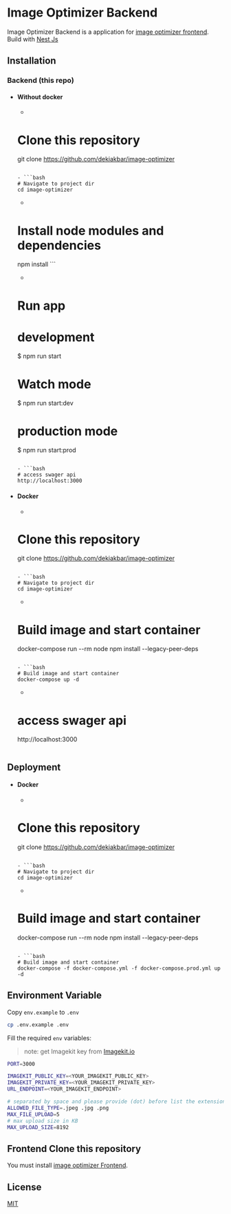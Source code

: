 # Image Optimizer Backend

Image Optimizer Backend is a application for [image optimizer frontend](https://github.com/dekiakbar/image-optimizer-fe). Build with [Nest Js](https://nestjs.com/)

## Installation

### Backend (this repo)
- #### Without docker
    - ```bash
    # Clone this repository
    git clone https://github.com/dekiakbar/image-optimizer
    ```

    - ```bash
    # Navigate to project dir
    cd image-optimizer
    ```

    - ```bash
    # Install node modules and dependencies
    npm install
        ```
    
    - ```bash
    # Run app
    
    # development
    $ npm run start
        
    #  Watch mode
    $ npm run start:dev
    
    # production mode
    $ npm run start:prod
    ```

    - ```bash
    # access swager api
    http://localhost:3000
    ```
    
- #### Docker
    - ```bash
    # Clone this repository
    git clone https://github.com/dekiakbar/image-optimizer
    ```

    - ```bash
    # Navigate to project dir
    cd image-optimizer
    ```

    - ```bash
    # Build image and start container
    docker-compose run --rm node npm install --legacy-peer-deps
    ```
    
    - ```bash
    # Build image and start container
    docker-compose up -d
    ```

    - ```bash
    # access swager api
    http://localhost:3000
    ```

## Deployment
- #### Docker
    - ```bash
    # Clone this repository
    git clone https://github.com/dekiakbar/image-optimizer
    ```

    - ```bash
    # Navigate to project dir
    cd image-optimizer
    ```
    
    - ```bash
    # Build image and start container
    docker-compose run --rm node npm install --legacy-peer-deps
    ```

    - ```bash
    # Build image and start container
    docker-compose -f docker-compose.yml -f docker-compose.prod.yml up -d
    ```

## Environment Variable

Copy `env.example` to `.env`

```bash
cp .env.example .env
```

Fill the required `env` variables: 
> note: get Imagekit key from [Imagekit.io](https://imagekit.io/)
```bash
PORT=3000

IMAGEKIT_PUBLIC_KEY=<YOUR_IMAGEKIT_PUBLIC_KEY>
IMAGEKIT_PRIVATE_KEY=<YOUR_IMAGEKIT_PRIVATE_KEY>
URL_ENDPOINT=<YOUR_IMAGEKIT_ENDPOINT>

# separated by space and please provide (dot) before list the extension
ALLOWED_FILE_TYPE=.jpeg .jpg .png
MAX_FILE_UPLOAD=5
# max upload size in KB
MAX_UPLOAD_SIZE=8192
```

## Frontend Clone this repository
You must install [image optimizer Frontend](https://github.com/dekiakbar/image-optimizer-fe).

## License
[MIT](https://github.com/git/git-scm.com/blob/main/MIT-LICENSE.txt)